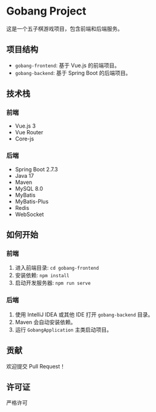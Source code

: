 # Gobang Project

这是一个五子棋游戏项目，包含前端和后端服务。

## 项目结构

- `gobang-frontend`: 基于 Vue.js 的前端项目。
- `gobang-backend`: 基于 Spring Boot 的后端项目。

## 技术栈

### 前端

- Vue.js 3
- Vue Router
- Core-js

### 后端

- Spring Boot 2.7.3
- Java 17
- Maven
- MySQL 8.0
- MyBatis
- MyBatis-Plus
- Redis
- WebSocket

## 如何开始

### 前端

1. 进入前端目录: `cd gobang-frontend`
2. 安装依赖: `npm install`
3. 启动开发服务器: `npm run serve`

### 后端

1. 使用 IntelliJ IDEA 或其他 IDE 打开 `gobang-backend` 目录。
2. Maven 会自动安装依赖。
3. 运行 `GobangApplication` 主类启动项目。

## 贡献

欢迎提交 Pull Request！

## 许可证

严格许可 
